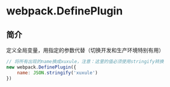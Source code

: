 # webpack.DefinePlugin

## 简介
定义全局变量，用指定的参数代替（切换开发和生产环境特别有用）

```js
// 将所有出现的name换成xuxule，注意：这里的值必须使用stringify转换
new webpack.DefinePlugin({
    name: JSON.stringify('xuxule')
})
```